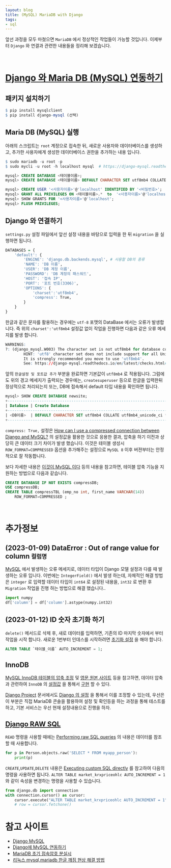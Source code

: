 ```yaml
---
layout: blog
title: (MySQL) MariaDB with Django
tags:
- sql
---
```


앞선 과정을 모두 마쳤으면 `MariaDB` 에서 정상적인 작업들이 가능할 것입니다. 이제부터 `Django` 와 연결과 관련한 내용들을 정리해 보겠습니다.


<br />

# [Django 와 Maria DB (MySQL) 연동하기](https://daphne-dev.github.io/2020/10/01/django-mysql/)

## **패키지 설치하기**

```r
$ pip install mysqlclient
$ pip install django-mysql (선택)
```

## **Maria DB (MySQL) 실행**

아래의 스크립트는 `root` 계정으로 접속한 뒤, 새로운 사용자와 데이터베이스를 생성하고, 추가한 사용자에게 생성한 데이터베이스 권한을 추가하는 내용 입니다.

```r
$ sudo mariadb -u root -p
$ sudo mycli -u root -h localhost mysql  # https://django-mysql.readthedocs.io/en/latest/cache.html
```
```sql
mysql> CREATE DATABASE <테이블이름>;
mysql> CREATE DATABASE <테이블이름> DEFAULT CHARACTER SET utf8mb4 COLLATE utf8mb4_bin;

mysql> CREATE USER '<사용자이름>'@'localhost' IDENTIFIED BY '<비밀번호>';
mysql> GRANT ALL PRIVILEGES ON <테이블이름>.*  to  '<사용자이름>'@'localhost';
mysql> SHOW GRANTS FOR '<사용자이름>'@'localhost';
mysql> FLUSH PRIVILEGES;
```

## Django 와 연결하기

`settings.py` 설정 파일에서 앞선 설정 내용을 바탕으로 입력을 한 뒤 `migration` 을 실행하면 됩니다.

```r
DATABASES = {
    'default': {
        'ENGINE': 'django.db.backends.mysql', # 사용할 DB의 종류
        'NAME': 'DB 이름',
        'USER': 'DB 계정 이름',
        'PASSWORD': 'DB 계정의 패스워드',
        'HOST': '접속 IP',
        'PORT': '포트 번호(3306)',
        'OPTIONS': {
            'charset':'utf8mb4',
            'compress': True,
        }   
    }
}
```

한글과 같은 문자를 활용하는 경우에는 `utf-8` 포맷의 DataBase 에서는 오류가 발생합니다. 즉 위의 `charset':'utf8mb4` 설정값 없이 작업을 진행하면 다음과 같은 오류 메세지를 발생 합니다. 

```r
WARNINGS:
?: (django_mysql.W003) The character set is not utf8mb4 for database connection 'default'
        HINT: 'utf8' character set does not include support for all Unicode characters.
        It is strongly recommended you move to use 'utf8mb4'. 
        See: https://django-mysql.readthedocs.io/en/latest/checks.html#django-mysql-w003-utf8mb4
```

앞의 `한글설정 및 포트값 추가` 부분을 완료하면 기본값이 `utf8mb4` 로 적용됩니다. 그럼에도 위의 경고 메세지가 출력되는 경우에는, `createsuperuser` 등으로 한글을 입력한뒤 정상적으로 처리되는지 또는, DB에 접속해서 default 타입 내용을 확인하면 됩니다.

```sql
mysql> SHOW CREATE DATABASE newsite;
+------------------------------------------------------------------------+
| Database | Create Database                                             |
+------------------------------------------------------------------------+
| <DB이름>  | DEFAULT CHARACTER SET utf8mb4 COLLATE utf8mb4_unicode_ci */ |
+------------------------------------------------------------------------+
```

`compress: True,` 설정은 [How can I use a compressed connection between Django and MySQL?](https://stackoverflow.com/questions/14909565/how-can-i-use-a-compressed-connection-between-django-and-mysql) 의 설정값을 활용한 것으로 응용한 결과, 압축을 하기 이전과 상당히 큰 데이터 크기 차이가 발생 했습니다. 이것은 테이블 생성시  `ROW_FORMAT=COMPRESSED` 옵션을 추가해주는 설정으로 `MySQL 8` 이후 버젼부터는 안정적으로 잘 작동합니다.


보다 자세한 내용은 [이것이 MySQL 이다](https://books.google.co.kr/books?id=17MCEAAAQBAJ&pg=PA337&dq=ROW_FORMAT%3DCOMPRESSED&hl=ko&sa=X&ved=2ahUKEwiTzLOLn8H8AhUEs1YBHVG9DwcQ6AF6BAgFEAI#v=onepage&q=ROW_FORMAT%3DCOMPRESSED&f=false) 등의 내용을 참고하면, 테이블 압축 기능을 지원하는 방법으로 다음과 같습니다.

```sql
CREATE DATABASE IF NOT EXISTS compressDB;
USE compressDB;
CREATE TABLE compressTBL (emp_no int, first_name VARCHAR(14))
    ROW_FORMAT=COMPRESSED ;
```

<br/>

# 추가정보

## (2023-01-09) DataError : Out of range value for column `컬럼명`
[MySQL](https://install-django.tistory.com/21) 에서 발생하는 오류 메세지로, 데이터 타입이 Django 모델 설정과 다를 때 발생하는 오류 입니다. 이번에는 `IntegerField()` 에서 발생 하는데, 자체적인 해결 방법은 `integer` 로 입력할 데이터 타입이 `int64` 로 설정된 내용을, `int32` 로 변환 후 `Migration` 작업을 진행 하는 방법으로 해결 했습니다..

```python
import numpy
df['column'] = df['column'].astype(numpy.int32)
```

## (2023-01-12) ID 숫자 초기화 하기

 `delete()` 메서드로 삭제 후, 새로 데이터를 입력하면, 기존의 ID 마지막 숫자에서 부터 작업을 시작 합니다. 새로운 1번부터 인데스를 시작하려면 [초기화 설정](https://velog.io/@sjy5386/SQL-AUTOINCREMENT-%EA%B0%92-%EC%B4%88%EA%B8%B0%ED%99%94%EC%9E%AC%EC%A0%95%EB%A0%AC) 을 해야 합니다.

```sql
ALTER TABLE `테이블_이름` AUTO_INCREMENT = 1;
```

## InnoDB

[MySQL InnoDB 테이블의 압축 조정](http://www.innodbcluster.com/?depth=140703) 및 [영문 원본 사이트](https://dev.mysql.com/doc/refman/5.6/en/innodb-compression.html) 등을 참고하면, 데이터 압축과 관련하여 `InnoDB` 의 [설정값](https://estenpark.tistory.com/377) 을 통해서 [구현](https://myinfrabox.tistory.com/58) 할 수 있다. 

[Django Project](https://docs.djangoproject.com/en/4.1/ref/databases/) 문서에서도 [Django 의 설정](https://stackoverflow.com/questions/12165534/how-can-i-specify-multiple-init-commands-in-djangos-setup-file) 을 통해서 이를 조정할 수 있는데, 우선은 이 부분은 직접 MariaDB 콘솔을 활용하여 설정 및 확인등을 하는 과정을 통해 테스트를 하고, 기본 서비스는 우선 현재 설정내용으로 진행을 하자.

## [Django RAW SQL](https://docs.djangoproject.com/en/4.1/topics/db/sql/)

`READ` 명령을 사용할 때에는 [Performing raw SQL queries](https://docs.djangoproject.com/en/4.1/topics/db/sql/#performing-raw-queries) 의 내용은 데이터를 참조할 때 사용합니다.

```python
for p in Person.objects.raw('SELECT * FROM myapp_person'):
    print(p)
```

`CREATE`,`UPDATE`,`DELETE` 내용은 [Executing custom SQL directly](https://docs.djangoproject.com/en/4.1/topics/db/sql/#executing-custom-sql-directly) 를 참고하여 다음의 명령을 사용하면 됩니다.  `ALTER TABLE market_krxpriceohlc AUTO_INCREMENT = 1` 와 같이 속성을 변경하는 명령을 사용할 수 있습니다.

```python
from django.db import connection
with connection.cursor() as cursor:
    cursor.execute("ALTER TABLE market_krxpriceohlc AUTO_INCREMENT = 1")
    # row = cursor.fetchone()
```



# 참고 사이트
- [Django MySQL](https://django-mysql.readthedocs.io/en/latest/cache.html)
- [Django에 MySQL 연동하기](https://daphne-dev.github.io/2020/10/01/django-mysql/)
- [MariaDB 초기 접속암호 분실시](https://funfunit.tistory.com/104)
- [리눅스 mysql,mariadb 한글 깨짐 현상 해결 방법](https://heum-story.tistory.com/34)
